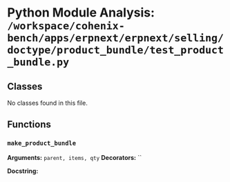# Python Module Analysis: `/workspace/cohenix-bench/apps/erpnext/erpnext/selling/doctype/product_bundle/test_product_bundle.py`

## Classes

No classes found in this file.


## Functions

### `make_product_bundle`
**Arguments:** `parent, items, qty`
**Decorators:** ``

**Docstring:**
```

```

